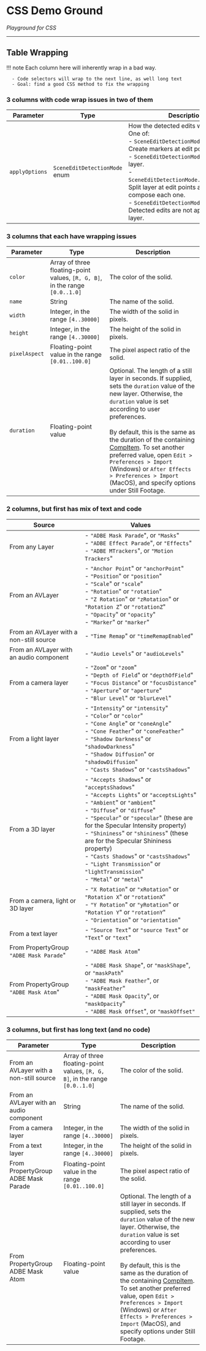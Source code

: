 # CSS Demo Ground

*Playground for CSS*

---

## Table Wrapping

!!! note
    Each column here will inherently wrap in a bad way.

      - Code selectors will wrap to the next line, as well long text
      - Goal: find a good CSS method to fix the wrapping

### 3 columns with code wrap issues in two of them

|   Parameter    |             Type              |                                                                                                                                                                          Description                                                                                                                                                                           |
| -------------- | ----------------------------- | -------------------------------------------------------------------------------------------------------------------------------------------------------------------------------------------------------------------------------------------------------------------------------------------------------------------------------------------------------------- |
| `applyOptions` | `SceneEditDetectionMode` enum | How the detected edits will be applied. One of:<br/>- `SceneEditDetectionMode.MARKERS`: Create markers at edit points.<br/>- `SceneEditDetectionMode.SPLIT`: Split layer.<br/>- `SceneEditDetectionMode.SPLIT_PRECOMP`: Split layer at edit points and pre-compose each one.<br/>- `SceneEditDetectionMode.NONE`: Detected edits are not applied to the layer. |

### 3 columns that each have wrapping issues

|   Parameter   |                                     Type                                     |                                                                                                                                                                                                                   Description                                                                                                                                                                                                                    |
| ------------- | ---------------------------------------------------------------------------- | ------------------------------------------------------------------------------------------------------------------------------------------------------------------------------------------------------------------------------------------------------------------------------------------------------------------------------------------------------------------------------------------------------------------------------------------------ |
| `color`       | Array of three floating-point values, `[R, G, B]`, in the range `[0.0..1.0]` | The color of the solid.                                                                                                                                                                                                                                                                                                                                                                                                                          |
| `name`        | String                                                                       | The name of the solid.                                                                                                                                                                                                                                                                                                                                                                                                                           |
| `width`       | Integer, in the range `[4..30000]`                                           | The width of the solid in pixels.                                                                                                                                                                                                                                                                                                                                                                                                                |
| `height`      | Integer, in the range `[4..30000]`                                           | The height of the solid in pixels.                                                                                                                                                                                                                                                                                                                                                                                                               |
| `pixelAspect` | Floating-point value in the range `[0.01..100.0]`                            | The pixel aspect ratio of the solid.                                                                                                                                                                                                                                                                                                                                                                                                             |
| `duration`    | Floating-point value                                                         | Optional. The length of a still layer in seconds. If supplied, sets the `duration` value of the new layer. Otherwise, the `duration` value is set according to user preferences.<br/><br/>By default, this is the same as the duration of the containing [CompItem](#). To set another preferred value, open `Edit > Preferences > Import` (Windows) or `After Effects > Preferences > Import` (MacOS), and specify options under Still Footage. |

### 2 columns, but first has mix of text and code

|                 Source                  |                                                                                                                                                                                                                               Values                                                                                                                                                                                                                               |
| --------------------------------------- | ------------------------------------------------------------------------------------------------------------------------------------------------------------------------------------------------------------------------------------------------------------------------------------------------------------------------------------------------------------------------------------------------------------------------------------------------------------------ |
| From any Layer                          | - `"ADBE Mask Parade`", or `"Masks`"<br/>- `"ADBE Effect Parade`", or `"Effects`"<br/>- `"ADBE MTrackers`", or `"Motion Trackers`"                                                                                                                                                                                                                                                                                                                                 |
| From an AVLayer                         | - `"Anchor Point`" or `"anchorPoint`"<br/>- `"Position`" or `"position`"<br/>- `"Scale`" or `"scale`"<br/>- `"Rotation`" or `"rotation`"<br/>- `"Z Rotation`" or `"zRotation`" or `"Rotation Z`" or `"rotationZ`"<br/>- `"Opacity`" or `"opacity`"<br/>- `"Marker`" or `"marker`"                                                                                                                                                                                  |
| From an AVLayer with a non-still source | - `"Time Remap`" or `"timeRemapEnabled`"                                                                                                                                                                                                                                                                                                                                                                                                                           |
| From an AVLayer with an audio component | - `"Audio Levels`" or `"audioLevels`"                                                                                                                                                                                                                                                                                                                                                                                                                              |
| From a camera layer                     | - `"Zoom`" or `"zoom`"<br/>- `"Depth of Field`" or `"depthOfField`"<br/>- `"Focus Distance`" or `"focusDistance`"<br/>- `"Aperture`" or `"aperture`"<br/>- `"Blur Level`" or `"blurLevel`"                                                                                                                                                                                                                                                                         |
| From a light layer                      | - `"Intensity`" or `"intensity`"<br/>- `"Color`" or `"color`"<br/>- `"Cone Angle`" or `"coneAngle`"<br/>- `"Cone Feather`" or `"coneFeather`"<br/>- `"Shadow Darkness`" or `"shadowDarkness`"<br/>- `"Shadow Diffusion`" or `"shadowDiffusion`"<br/>- `"Casts Shadows`" or `"castsShadows`"                                                                                                                                                                        |
| From a 3D layer                         | - `"Accepts Shadows`" or `"acceptsShadows`"<br/>- `"Accepts Lights`" or `"acceptsLights`"<br/>- `"Ambient`" or `"ambient`"<br/>- `"Diffuse`" or `"diffuse`"<br/>- `"Specular`" or `"specular`" (these are for the Specular Intensity property)<br/>- `"Shininess`" or `"shininess`" (these are for the Specular Shininess property)<br/>- `"Casts Shadows`" or `"castsShadows`"<br/>- `"Light Transmission`" or `"lightTransmission`"<br/>- `"Metal`" or `"metal`" |
| From a camera, light or 3D layer        | - `"X Rotation`" or `"xRotation`" or `"Rotation X`" or `"rotationX`"<br/>- `"Y Rotation`" or `"yRotation`" or `"Rotation Y`" or `"rotationY`"<br/>- `"Orientation`" or `"orientation`"                                                                                                                                                                                                                                                                             |
| From a text layer                       | - `"Source Text`" or `"source Text`" or `"Text`" or `"text`"                                                                                                                                                                                                                                                                                                                                                                                                       |
| From PropertyGroup `"ADBE Mask Parade`" | - `"ADBE Mask Atom`"                                                                                                                                                                                                                                                                                                                                                                                                                                               |
| From PropertyGroup `"ADBE Mask Atom`"   | - `"ADBE Mask Shape`", or `"maskShape`", or `"maskPath`"<br/>- `"ADBE Mask Feather`", or `"maskFeather`"<br/>- `"ADBE Mask Opacity`", or `"maskOpacity`"<br/>- `"ADBE Mask Offset`", or `"maskOffset"`                                                                                                                                                                                                                                                             |

### 3 columns, but first has long text (and no code)

|                Parameter                |                                     Type                                     |                                                                                                                                                                                                                            Description                                                                                                                                                                                                                             |
| --------------------------------------- | ---------------------------------------------------------------------------- | ------------------------------------------------------------------------------------------------------------------------------------------------------------------------------------------------------------------------------------------------------------------------------------------------------------------------------------------------------------------------------------------------------------------------------------------------------------------ |
| From an AVLayer with a non-still source | Array of three floating-point values, `[R, G, B]`, in the range `[0.0..1.0]` | The color of the solid.                                                                                                                                                                                                                                                                                                                                                                                                                                            |
| From an AVLayer with an audio component | String                                                                       | The name of the solid.                                                                                                                                                                                                                                                                                                                                                                                                                                             |
| From a camera layer                     | Integer, in the range `[4..30000]`                                           | The width of the solid in pixels.                                                                                                                                                                                                                                                                                                                                                                                                                                  |
| From a text layer                       | Integer, in the range `[4..30000]`                                           | The height of the solid in pixels.                                                                                                                                                                                                                                                                                                                                                                                                                                 |
| From PropertyGroup ADBE Mask Parade     | Floating-point value in the range `[0.01..100.0]`                            | The pixel aspect ratio of the solid.                                                                                                                                                                                                                                                                                                                                                                                                                               |
| From PropertyGroup ADBE Mask Atom       | Floating-point value                                                         | Optional. The length of a still layer in seconds. If supplied, sets the `duration` value of the new layer. Otherwise, the `duration` value is set according to user preferences.<br/><br/>By default, this is the same as the duration of the containing [CompItem](#). To set another preferred value, open `Edit > Preferences > Import` (Windows) or `After Effects > Preferences > Import` (MacOS), and specify options under Still Footage. |
